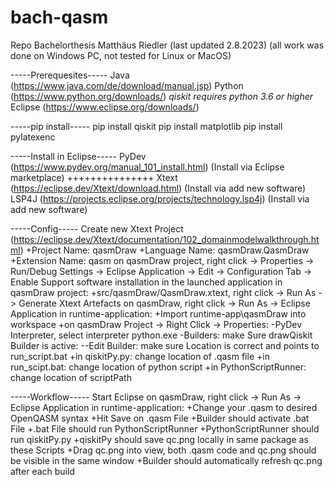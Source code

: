 # bach-qasm
Repo Bachelorthesis Matthäus Riedler
(last updated 2.8.2023)
(all work was done on Windows PC, not tested for Linux or MacOS)

-----Prerequesites-----
Java (https://www.java.com/de/download/manual.jsp)
Python (https://www.python.org/downloads/) *qiskit requires python 3.6 or higher*
Eclipse (https://www.eclipse.org/downloads/)

-----pip install-----
pip install qiskit
pip install matplotlib
pip install pylatexenc

-----Install in Eclipse-----
PyDev (https://www.pydev.org/manual_101_install.html) (Install via Eclipse marketplace) +++++++++++++++
Xtext (https://eclipse.dev/Xtext/download.html) (Install via add new software)
LSP4J (https://projects.eclipse.org/projects/technology.lsp4j) (Install via add new software)

-----Config-----
Create new Xtext Project (https://eclipse.dev/Xtext/documentation/102_domainmodelwalkthrough.html)
    +Project Name: qasmDraw
    +Language Name: qasmDraw.QasmDraw
    +Extension Name: qasm
on qasmDraw project, right click -> Properties -> Run/Debug Settings -> Eclipse Application -> Edit -> Configuration Tab -> Enable Support software installation in the launched application
in qasmDraw project:
    +src/qasmDraw/QasmDraw.xtext, right click -> Run As -> Generate Xtext Artefacts
on qasmDraw, right click -> Run As -> Eclipse Application
in runtime-application:
    +Import runtime-app\qasmDraw into workspace
    +on qasmDraw Project -> Right Click -> Properties:
      -PyDev Interpreter, select interpreter python.exe
      -Builders: make Sure drawQiskit Builder is active:
        --Edit Builder: make sure Location is correct and points to run_script.bat
    +in qiskitPy.py: change location of .qasm file
    +in run_scipt.bat: change location of python script
    +in PythonScriptRunner: change location of scriptPath
    
-----Workflow-----
Start Eclipse
on qasmDraw, right click -> Run As -> Eclipse Application
in runtime-application:
    +Change your .qasm to desired OpenQASM syntax
    +Hit Save on .qasm File
    +Builder should activate .bat File
    +.bat File should run PythonScriptRunner
    +PythonScriptRunner should run qiskitPy.py
    +qiskitPy should save qc.png locally in same package as these Scripts
    +Drag qc.png into view, both .qasm code and qc.png should be visible in the same window
    +Builder should automatically refresh qc.png after each build